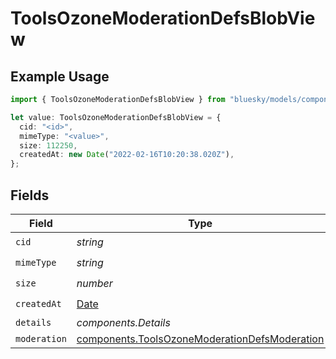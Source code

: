# ToolsOzoneModerationDefsBlobView

## Example Usage

```typescript
import { ToolsOzoneModerationDefsBlobView } from "bluesky/models/components";

let value: ToolsOzoneModerationDefsBlobView = {
  cid: "<id>",
  mimeType: "<value>",
  size: 112250,
  createdAt: new Date("2022-02-16T10:20:38.020Z"),
};
```

## Fields

| Field                                                                                                          | Type                                                                                                           | Required                                                                                                       | Description                                                                                                    |
| -------------------------------------------------------------------------------------------------------------- | -------------------------------------------------------------------------------------------------------------- | -------------------------------------------------------------------------------------------------------------- | -------------------------------------------------------------------------------------------------------------- |
| `cid`                                                                                                          | *string*                                                                                                       | :heavy_check_mark:                                                                                             | N/A                                                                                                            |
| `mimeType`                                                                                                     | *string*                                                                                                       | :heavy_check_mark:                                                                                             | N/A                                                                                                            |
| `size`                                                                                                         | *number*                                                                                                       | :heavy_check_mark:                                                                                             | N/A                                                                                                            |
| `createdAt`                                                                                                    | [Date](https://developer.mozilla.org/en-US/docs/Web/JavaScript/Reference/Global_Objects/Date)                  | :heavy_check_mark:                                                                                             | N/A                                                                                                            |
| `details`                                                                                                      | *components.Details*                                                                                           | :heavy_minus_sign:                                                                                             | N/A                                                                                                            |
| `moderation`                                                                                                   | [components.ToolsOzoneModerationDefsModeration](../../models/components/toolsozonemoderationdefsmoderation.md) | :heavy_minus_sign:                                                                                             | N/A                                                                                                            |